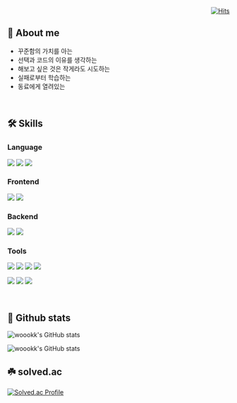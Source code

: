 <div align=right>

[![Hits](https://hits.seeyoufarm.com/api/count/incr/badge.svg?url=https%3A%2F%2Fgithub.com%2Fwoookk%2Fhit-counter&count_bg=%233D53C8&title_bg=%23555555&icon=&icon_color=%23E7E7E7&title=hits&edge_flat=false)](https://github.com/woookk)

</div>

## 💬 About me

- 꾸준함의 가치를 아는
- 선택과 코드의 이유를 생각하는 
- 해보고 싶은 것은 작게라도 시도하는
- 실패로부터 학습하는
- 동료에게 열려있는

<br />

## 🛠 Skills

### Language
<img src="https://img.shields.io/badge/JavaScript-F7DF1E?style=flat-square&logo=JavaScript&logoColor=black"/> <img src="https://img.shields.io/badge/Java-007396?style=flat-square&logo=Java&logoColor=white"/> <img src="https://img.shields.io/badge/C++-00599C?style=flat-square&logo=c%2B%2B&logoColor=white"/>

### Frontend
<img src="https://img.shields.io/badge/HTML5-E34F26?style=flat-square&logo=HTML5&logoColor=white"/> <img src="https://img.shields.io/badge/CSS3-1572B6?style=flat-square&logo=CSS3&logoColor=white"/>

### Backend
<img src="https://img.shields.io/badge/Spring Boot-6DB33F?style=flat-square&logo=Spring Boot&logoColor=white"/> <img src="https://img.shields.io/badge/MySQL-4479A1?style=flat-square&logo=MySQL&logoColor=white"/>

### Tools
<img src="https://img.shields.io/badge/Git-F05032?style=flat-square&logo=Git&logoColor=white"/> <img src="https://img.shields.io/badge/Github-181717?style=flat-square&logo=Github&logoColor=white"/> <img src="https://img.shields.io/badge/NGINX-009639?style=flat-square&logo=NGINX&logoColor=white"/> <img src="https://img.shields.io/badge/Docker-2496ED?style=flat-square&logo=Docker&logoColor=white"/>

<img src="https://img.shields.io/badge/Slack-4A154B?style=flat-square&logo=Slack&logoColor=white"/> <img src="https://img.shields.io/badge/Notion-000000?style=flat-square&logo=Notion&logoColor=white"/> <img src="https://img.shields.io/badge/Figma-F24E1E?style=flat-square&logo=Figma&logoColor=white"/>

<br />

## 🌱 Github stats
![woookk's GitHub stats](https://github-readme-stats.vercel.app/api?username=woookk&show_icons=true&theme=graywhite&count_private=true)

![woookk's GitHub stats](https://github-readme-stats.vercel.app/api/top-langs/?username=woookk&layout=compact&show_icons=true&show_owner=true&hide_title=false&theme=graywhite&hide=true)


## ☘️ solved.ac
[![Solved.ac Profile](http://mazassumnida.wtf/api/v2/generate_badge?boj=woook)](https://solved.ac/woook/)



